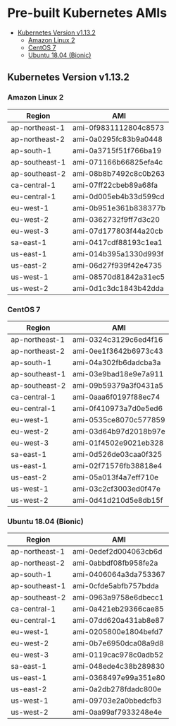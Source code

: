 # Pre-built Kubernetes AMIs  <!-- omit in toc -->

<!-- Below is generated using VSCode yzhang.markdown-all-in-one >

<!-- TOC -->

- [Kubernetes Version v1.13.2](#kubernetes-version-v1132)
  - [Amazon Linux 2](#amazon-linux-2)
  - [CentOS 7](#centos-7)
  - [Ubuntu 18.04 (Bionic)](#ubuntu-1804-bionic)

<!-- TOC -->

## Kubernetes Version v1.13.2

### Amazon Linux 2

| Region         | AMI                   |
| -------------- | --------------------- |
| ap-northeast-1 | ami-0f9831112804c8573 |
| ap-northeast-2 | ami-0a0295fc83b9a0448 |
| ap-south-1     | ami-0a3715f51f766ba19 |
| ap-southeast-1 | ami-071166b66825efa4c |
| ap-southeast-2 | ami-08b8b7492c8c0b263 |
| ca-central-1   | ami-07ff22cbeb89a68fa |
| eu-central-1   | ami-0d005eb4b33d599cd |
| eu-west-1      | ami-0b951e361b838377b |
| eu-west-2      | ami-0362732f9ff7d3c20 |
| eu-west-3      | ami-07d177803f44a20cb |
| sa-east-1      | ami-0417cdf88193c1ea1 |
| us-east-1      | ami-014b395a1330d993f |
| us-east-2      | ami-06d27f939f42e4735 |
| us-west-1      | ami-08570d81842a31ec5 |
| us-west-2      | ami-0d1c3dc1843b42dda |

### CentOS 7

| Region         | AMI                   |
| -------------- | --------------------- |
| ap-northeast-1 | ami-0324c3129c6ed4f16 |
| ap-northeast-2 | ami-0ee1f3642b6973c43 |
| ap-south-1     | ami-04a302fb6dadcba3a |
| ap-southeast-1 | ami-03e9bad18e9e7a911 |
| ap-southeast-2 | ami-09b59379a3f0431a5 |
| ca-central-1   | ami-0aaa6f0197f88ec74 |
| eu-central-1   | ami-0f410973a7d0e5ed6 |
| eu-west-1      | ami-0535ce8070c577859 |
| eu-west-2      | ami-03d64b97d2018b97e |
| eu-west-3      | ami-01f4502e9021eb328 |
| sa-east-1      | ami-0d526de03caa0f325 |
| us-east-1      | ami-02f71576fb38818e4 |
| us-east-2      | ami-05a013f4a7eff710e |
| us-west-1      | ami-03c2cf3003ed0f47e |
| us-west-2      | ami-0d41d210d5e8db15f |

### Ubuntu 18.04 (Bionic)

| Region         | AMI                   |
| -------------- | --------------------- |
| ap-northeast-1 | ami-0edef2d004063cb6d |
| ap-northeast-2 | ami-0abbdf08fb958fe2a |
| ap-south-1     | ami-0406064a3da753367 |
| ap-southeast-1 | ami-0cfde5abfb757bdda |
| ap-southeast-2 | ami-0963a9758e6dbecc1 |
| ca-central-1   | ami-0a421eb29366cae85 |
| eu-central-1   | ami-07dd620a431ab8e87 |
| eu-west-1      | ami-0205800e1804befd7 |
| eu-west-2      | ami-0b7e6950dca08a9d8 |
| eu-west-3      | ami-0119cac978c0adb52 |
| sa-east-1      | ami-048ede4c38b289830 |
| us-east-1      | ami-0368497e99a351e80 |
| us-east-2      | ami-0a2db278fdadc800e |
| us-west-1      | ami-09703e2a0bbedcfb3 |
| us-west-2      | ami-0aa99af7933248e4e |